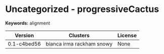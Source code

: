 # Uncategorized - progressiveCactus



**Keywords:** alignment



| Version | Clusters | License |
| ------- | -------- | ------- |
| 0.1-c4bed56 | bianca irma rackham snowy | None |
